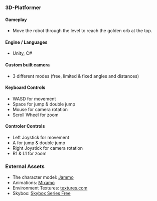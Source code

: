 ### 3D-Platformer

#### Gameplay
- Move the robot through the level to reach the golden orb at the top.

#### Engine / Languages
- Unity, C#

#### Custom built camera
- 3 different modes (free, limited & fixed angles and distances)

#### Keyboard Controls
- WASD for movement
- Space for jump & double jump
- Mouse for camera rotation
- Scroll Wheel for zoom

#### Controler Controls
- Left Joystick for movement
- A for jump & double jump
- Right Joystick for camera rotation
- R1 & L1 for zoom

### External Assets
  - The character model: [Jammo](https://assetstore.unity.com/packages/3d/characters/jammo-character-mix-and-jam-158456)
  - Animations: [Mixamo](https://www.mixamo.com/#/)
  - Environment Textures: [textures.com](https://www.textures.com/)
  - Skybox: [Skybox Series Free](https://assetstore.unity.com/packages/2d/textures-materials/sky/skybox-series-free-103633#content)
